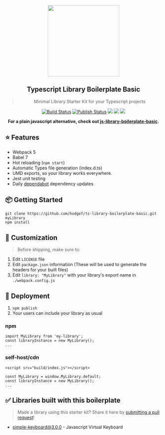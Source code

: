  <div align="center">
 <img align="center" width="230" src="https://i.imgur.com/iHgtvmg.png" />
  <h2>Typescript Library Boilerplate Basic</h2>
  <blockquote>Minimal Library Starter Kit for your Typescript projects</blockquote>
 
 <a href="https://github.com/hodgef/ts-library-boilerplate-basic/actions"><img alt="Build Status" src="https://github.com/hodgef/ts-library-boilerplate-basic/workflows/Build/badge.svg?color=green" /></a> <a href="https://github.com/hodgef/ts-library-boilerplate-basic/actions"> <img alt="Publish Status" src="https://github.com/hodgef/ts-library-boilerplate-basic/workflows/Publish/badge.svg?color=green" /></a> <img src="https://img.shields.io/david/hodgef/ts-library-boilerplate-basic.svg" /> <a href="https://david-dm.org/hodgef/ts-library-boilerplate-basic?type=dev"><img src="https://img.shields.io/david/dev/hodgef/ts-library-boilerplate-basic.svg" /></a> <img src="https://api.dependabot.com/badges/status?host=github&repo=hodgef/ts-library-boilerplate-basic" />
 
<strong>For a plain javascript alternative, check out [js-library-boilerplate-basic](https://github.com/hodgef/js-library-boilerplate-basic).</strong>

</div>

## ⭐️ Features

- Webpack 5
- Babel 7
- Hot reloading (`npm start`)
- Automatic Types file generation (index.d.ts)
- UMD exports, so your library works everywhere.
- Jest unit testing
- Daily [dependabot](https://dependabot.com) dependency updates

## 📦 Getting Started

```
git clone https://github.com/hodgef/ts-library-boilerplate-basic.git myLibrary
npm install
```

## 💎 Customization

> Before shipping, make sure to:

1. Edit `LICENSE` file
2. Edit `package.json` information (These will be used to generate the headers for your built files)
3. Edit `library: "MyLibrary"` with your library's export name in `./webpack.config.js`

## 🚀 Deployment

1. `npm publish`
2. Your users can include your library as usual

### npm

```
import MyLibrary from 'my-library';
const libraryInstance = new MyLibrary();
...
```

### self-host/cdn

```
<script src="build/index.js"></script>

const MyLibrary = window.MyLibrary.default;
const libraryInstance = new MyLibrary();
...
```

## ✅ Libraries built with this boilerplate

> Made a library using this starter kit? Share it here by [submitting a pull request](https://github.com/hodgef/ts-library-boilerplate-basic/pulls)!

- [simple-keyboard@3.0.0](https://github.com/hodgef/simple-keyboard) - Javascript Virtual Keyboard
